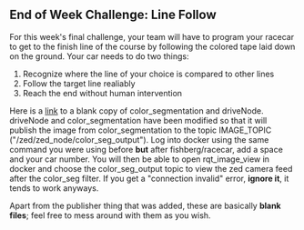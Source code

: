 ## End of Week Challenge: Line Follow

For this week's final challenge, your team will have to program your racecar to get to the finish line of the course by following the colored tape laid down on the ground. Your car needs to do two things:

1. Recognize where the line of your choice is compared to other lines
2. Follow the target line realiably
3. Reach the end without human intervention

Here is a [link](https://drive.google.com/drive/folders/1sJcN_bGXFaw41tjOZieuiYVl6eKphxPS?usp=sharing) to a blank copy of color\_segmentation and driveNode. driveNode and color\_segmentation have been modified so that it will publish the image from color\_segmentation to the topic IMAGE\_TOPIC ("/zed/zed\_node/color\_seg\_output"). Log into docker using the same command you were using before **but** after fishberg/racecar, add a space and your car number. You will then be able to open rqt\_image\_view in docker and choose the color\_seg\_output topic to view the zed camera feed after the color\_seg filter. If you get a "connection invalid" error, **ignore it**, it tends to work anyways. 

Apart from the publisher thing that was added, these are basically **blank files**; feel free to mess around with them as you wish.

